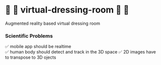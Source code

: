 # :womans_clothes: :jeans: virtual-dressing-room :dress: :tshirt: 
Augmented reality based virtual dressing room

### Scientific Problems 
:white_check_mark: mobile app should be realtime <br>
:white_check_mark: human body should detect and track in the 3D space
:white_check_mark: 2D images have to transpose to 3D ojects
